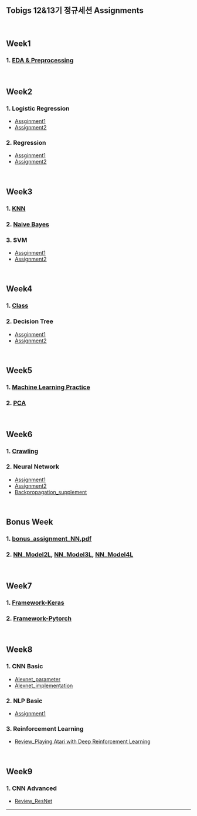 ## Tobigs 12&13기 정규세션 Assignments

<br>

## Week1
### 1. [EDA & Preprocessing](https://github.com/602-go/Tobigs_2020/blob/master/assignments/week1_EDA%26Preprocessing.ipynb)

<br>

## Week2
### 1. Logistic Regression
  - [Assginment1](https://github.com/602-go/Tobigs_2020/blob/master/assignments/week2_Logistic_Regression1.ipynb)
  - [Assignment2](https://github.com/602-go/Tobigs_2020/blob/master/assignments/week2_Logistic_Regression2.ipynb)
### 2. Regression
  - [Assginment1](https://github.com/602-go/Tobigs_2020/blob/master/assignments/week2_Regression1.ipynb)
  - [Assignment2](https://github.com/602-go/Tobigs_2020/blob/master/assignments/week2_Regression2.ipynb)

<br>

## Week3
### 1. [KNN](https://github.com/602-go/Tobigs_2020/blob/master/assignments/week3_Knn.ipynb)
### 2. [Naive Bayes](https://github.com/602-go/Tobigs_2020/blob/master/assignments/week3_Naive_Bayes.ipynb)
### 3. SVM
  - [Assginment1](https://github.com/602-go/Tobigs_2020/blob/master/assignments/week3_SVM1.ipynb)
  - [Assignment2](https://github.com/602-go/Tobigs_2020/blob/master/assignments/week3_SVM2.ipynb)

<br>

## Week4
### 1. [Class](https://github.com/602-go/Tobigs_2020/blob/master/assignments/week4_Class.ipynb)
### 2. Decision Tree
  - [Assginment1](https://github.com/602-go/Tobigs_2020/blob/master/assignments/week4_Decision_Tree1.ipynb)
  - [Assignment2](https://github.com/602-go/Tobigs_2020/blob/master/assignments/week4_Decision_Tree2.ipynb)

<br>


## Week5
### 1. [Machine Learning Practice](https://github.com/602-go/Tobigs_2020/blob/master/assignments/week5_Machine_Learning.ipynb)
### 2. [PCA](https://github.com/602-go/Tobigs_2020/blob/master/assignments/week5_PCA.ipynb)

<br>

## Week6
### 1. [Crawling](https://github.com/602-go/Tobigs_2020/blob/master/assignments/week6_Crawling.ipynb)
### 2. Neural Network
  - [Assignment1](https://github.com/602-go/Tobigs_2020/blob/master/assignments/week6_Neural_Network.ipynb)
  - [Assignment2](https://github.com/602-go/Tobigs_2020/blob/master/assignments/week6_Neural_Network.jpg)
  - [Backpropagation_supplement](https://github.com/602-go/Tobigs_2020/blob/master/assignments/week6_Neural_Network_supplement.pdf)

<br>

## Bonus Week
### 1. [bonus_assignment_NN.pdf](https://github.com/602-go/Tobigs_2020/blob/master/assignments/week6_bonus_assignment_NN.pdf)
### 2. [NN_Model2L](https://github.com/602-go/Tobigs_2020/blob/master/assignments/week6_bonus_assignment_NN_Model2L.py), [NN_Model3L](https://github.com/602-go/Tobigs_2020/blob/master/assignments/week6_bonus_assignment_NN_Model3L.py), [NN_Model4L](https://github.com/602-go/Tobigs_2020/blob/master/assignments/week6_bonus_assignment_NN_Model4L.py)

<br>

## Week7
### 1. [Framework-Keras](https://github.com/602-go/Tobigs_2020/blob/master/assignments/week7_Framework_Keras.ipynb)
### 2. [Framework-Pytorch](https://github.com/602-go/Tobigs_2020/blob/master/assignments/week7_Framework_Pytorch.ipynb)

<br>

## Week8
### 1. CNN Basic
  - [Alexnet_parameter](https://github.com/602-go/Tobigs_2020/blob/master/assignments/week8_CNN_AlexNet_parameters.ipynb)
  - [Alexnet_implementation](https://github.com/602-go/Tobigs_2020/blob/master/assignments/week8_CNN_AlexNet.ipynb)
### 2. NLP Basic
  - [Assignment1](https://github.com/602-go/Tobigs_2020/blob/master/assignments/week8_NLP_basic.ipynb)
### 3. Reinforcement Learning
  - [Review_Playing Atari with Deep Reinforcement Learning](https://github.com/602-go/Tobigs_2020/blob/master/assignments/week8_Playing%20Atari%20with%20Deep%20Reinforcement%20Learning.pdf)

<br>

## Week9
### 1. CNN Advanced
  - [Review_ResNet](https://github.com/602-go/Tobigs_2020/blob/master/assignments/week9_CNN_Resnet.pdf)



---


